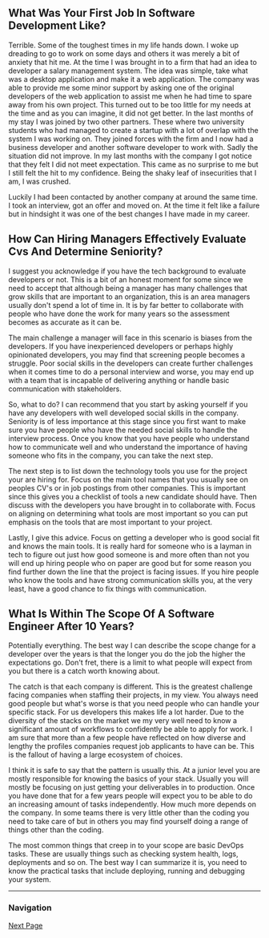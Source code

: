 ## What Was Your First Job In Software Development Like?

Terrible. Some of the toughest times in my life hands down. I woke
up dreading to go to work on some days and others it was merely a
bit of anxiety that hit me. At the time I was brought in to a firm
that had an idea to developer a salary management system. The idea
was simple, take what was a desktop application and make it a
web application. The company was able to provide me some minor support
by asking one of the original developers of the web application to
assist me when he had time to spare away from his own project.
This turned out to be too little for my needs at the time and as you
can imagine, it did not get better. In the last months of my stay I
was joined by two other partners. These where two university students
who had managed to create a startup with a lot of overlap with the
system I was working on. They joined forces with the firm and I now
had a business developer and another software developer to work with.
Sadly the situation did not improve. In my last months with the
company I got notice that they felt I did not meet expectation.
This came as no surprise to me but I still felt the hit to my confidence.
Being the shaky leaf of insecurities that I am, I was crushed.

Luckily I had been contacted by another company at around the same
time. I took an interview, got an offer and moved on.
At the time it felt like a failure but in hindsight it was one of
the best changes I have made in my career.

## How Can Hiring Managers Effectively Evaluate Cvs And Determine Seniority?

I suggest you acknowledge if you have the tech background to evaluate
developers or not. This is a bit of an honest moment for some since
we need to accept that although being a manager has many challenges
that grow skills that are important to an organization, this is an
area managers usually don't spend a lot of time in.
It is by far better to collaborate with people who have done the work
for many years so the assessment becomes as accurate as it can be.

The main challenge a manager will face in this scenario is biases
from the developers. If you have inexperienced developers or perhaps
highly opinionated developers, you may find that screening people
becomes a struggle. Poor social skills in the developers can create
further challenges when it comes time to do a personal interview
and worse, you may end up with a team that is incapable of delivering
anything or handle basic communication with stakeholders.

So, what to do? I can recommend that you start by asking yourself
if you have any developers with well developed social skills in
the company. Seniority is of less importance at this stage since
you first want to make sure you have people who have the needed
social skills to handle the interview process. Once you know that
you have people who understand how to communicate well and who
understand the importance of having someone who fits in the company,
you can take the next step.

The next step is to list down the technology tools you use for the
project your are hiring for. Focus on the main tool names that you
usually see on peoples CV's or in job postings from other companies.
This is important since this gives you a checklist of tools a new
candidate should have. Then discuss with the developers you have
brought in to collaborate with. Focus on aligning on determining
what tools are most important so you can put emphasis on the tools
that are most important to your project.

Lastly, I give this advice. Focus on getting a developer who is  good
social fit and knows the main tools. It is really hard for someone
who is a layman in tech to figure out just how good someone is and
more often than not you will end up hiring people who on paper are
good but for some reason you find further down the line that the
project is facing issues. If you hire people who know the tools
and have strong communication skills you, at the very least, have
a good chance to fix things with communication.

## What Is Within The Scope Of A Software Engineer After 10 Years?

Potentially everything. The best way I can describe the scope change
for a developer over the years is that the longer you do the job the
higher the expectations go. Don't fret, there is a limit to what people
will expect from you but there is a catch worth knowing about.

The catch is that each company is different. This is the greatest challenge
facing companies when staffing their projects, in my view. You always
need good people but what's worse is that you need people who can handle
your specific stack. For us developers this makes life a lot harder.
Due to the diversity of the stacks on the market we my very well need
to know a significant amount of workflows to confidently be able to
apply for work. I am sure that more than a few people have reflected
on how diverse and lengthy the profiles companies request job applicants
to have can be. This is the fallout of having a large ecosystem of
choices.

I think it is safe to say that the pattern is usually this.
At a junior level you are mostly responsible for knowing the
basics of your stack. Usually you will mostly be focusing on
just getting your deliverables in to production. Once you have
done that for a few years people will expect you to be able to
do an increasing amount of tasks independently. How much more
depends on the company. In some teams there is very little
other than the coding you need to take care of but in others
you may find yourself doing a range of things other than the coding.

The most common things that creep in to your scope are basic DevOps
tasks. These are usually things such as checking system health, logs,
deployments and so on. The best way I can summarize it is, you need
to know the practical tasks that include deploying, running and
debugging your system.

---

### Navigation

[Next Page](career_growth_and_job_market/page_023.md)
